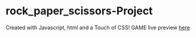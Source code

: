 # rock_paper_scissors-Project
Created with Javascript, html and a Touch of CSS!
GAME live preview <a href="https://chrisdanieloffical.github.io/rock_paper_scissors-Project/"> here</a>
